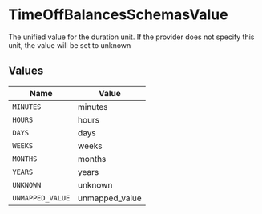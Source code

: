 # TimeOffBalancesSchemasValue

The unified value for the duration unit. If the provider does not specify this unit, the value will be set to unknown


## Values

| Name             | Value            |
| ---------------- | ---------------- |
| `MINUTES`        | minutes          |
| `HOURS`          | hours            |
| `DAYS`           | days             |
| `WEEKS`          | weeks            |
| `MONTHS`         | months           |
| `YEARS`          | years            |
| `UNKNOWN`        | unknown          |
| `UNMAPPED_VALUE` | unmapped_value   |